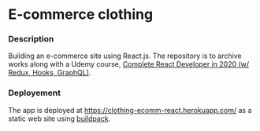 # E-commerce clothing

### Description

Building an e-commerce site using React.js. The repository is to archive works along with a Udemy course, [Complete React Developer in 2020 (w/ Redux, Hooks, GraphQL)](https://www.udemy.com/course/complete-react-developer-zero-to-mastery/).

### Deployement

The app is deployed at https://clothing-ecomm-react.herokuapp.com/ as a static web site using [buildpack](https://github.com/mars/create-react-app-buildpack).
